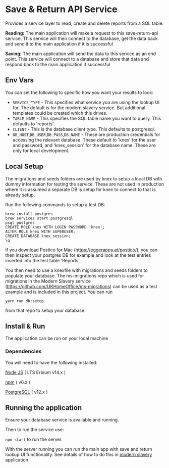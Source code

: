 # Save & Return API Service
Provides a service layer to read, create and delete reports from a SQL table.

**Reading:**  The main application will make a request to this save-return-api service.  This service will then connect to the database, get the data back and send it to the main application if it is successful

**Saving:** The main application will send the data to this service as an end point.  This service will connect to a database and store that data and respond back to the main application if successful

## Env Vars
You can set the following to specific how you want your results to look:
- `SERVICE_TYPE` - This specifies what service you are using the lookup UI for. The default is for the modern slavery service. But additional templates could be created which this drives.
- `TABLE_NAME` - This specifies the SQL table name you want to query. This defaults to 'reports'.
- `CLIENT` - This is the database client type. This defaults to postgresql.
- `DB_HOST`,`DB_USER`,`DB_PASS`,`DB_NAME` - These are production credentials for accessing the relevant database. These default to 'knex' for the user and password, and 'knex_session' for the database name. These are only for local development.

## Local Setup
The migrations and seeds folders are used by knex to setup a local DB with dummy information for testing the service. These are not used in production where it is assumed a separate DB is setup for knex to connect to that is already setup.

Run the following commands to setup a test DB:
```
brew install postgres
brew services start postgresql
psql postgres
CREATE ROLE knex WITH LOGIN PASSWORD 'knex';
ALTER ROLE knex WITH SUPERUSER;
CREATE DATABASE knex_session;
\q
```
If you download Postico for Mac (https://eggerapps.at/postico/), you can then inspect your postgres DB for example and look at the test entries inserted into the test table 'Reports'.

You then need to use a knexfile with migrations and seeds folders to populate your database.
The ms-migrations repo which is used for migrations in the Modern Slavery service (https://github.com/UKHomeOffice/ms-migrations) can be used as a test example and is included in this project. You can run
```
yarn run db:setup
```
from that repo to setup your database.

## Install & Run <a name="install-and-run"></a>
The application can be run on your local machine

### Dependencies <a name="dependencies"></a>
You will need to have the following installed:

[Node JS](https://nodejs.org/en/download/releases/) ( LTS Erbium v14.x )

[npm](https://www.npmjs.com/get-npm) ( v6.x )

[PostgreSQL](https://www.postgresql.org/download/) ( v12.x )

## Running the application

Ensure your database service is available and running.

Then to run the service use:

 ```npm start``` to run the server.

With the server running you can run the main app with save and return lookup UI functionality.
See details of how to do this in [modern slavery](https://github.com/UKHomeOffice/modern-slavery) application
